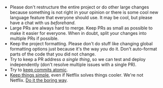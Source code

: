 - Please don't restructure the entire project or do other large changes because something is not right in your opinion or there is some cool new language feature that everyone should use. It may be cool, but please have a chat with us _beforehand_.
- Large PRs are always hard to merge. Keep PRs as small as possible to make it easier for everyone. When in doubt, split your changes into multiple PRs if possible.
- Keep the project formatting. Please don't do stuff like changing global formatting options just because it's the way _you_ do it. Don't auto-format parts of the code that you did not change.
- Try to keep a PR address _a single thing_, so we can test and deploy independently (don't resolve multiple issues with a single PR).
- Try to [keep commits atomic](https://www.codewithjason.com/atomic-commits-testing/).
- [Keep things simple](https://en.wikipedia.org/wiki/KISS_principle), even if Netflix solves things cooler. We're not Netflix. [Do it the boring way](http://boringtechnology.club).
